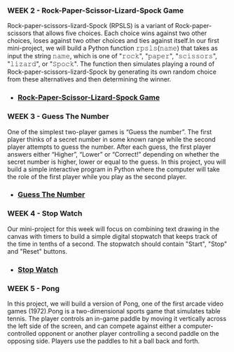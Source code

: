 ### WEEK 2 - Rock-Paper-Scissor-Lizard-Spock Game

<p align="left">
Rock-paper-scissors-lizard-Spock (RPSLS) is a variant of Rock-paper-scissors that allows five choices. Each choice wins against two other choices, loses against two other choices and ties against itself.In our first mini-project, we will build a Python function 𝚛𝚙𝚜𝚕𝚜(𝚗𝚊𝚖𝚎) that takes as input the string 𝚗𝚊𝚖𝚎, which is one of "𝚛𝚘𝚌𝚔", "𝚙𝚊𝚙𝚎𝚛", "𝚜𝚌𝚒𝚜𝚜𝚘𝚛𝚜", "𝚕𝚒𝚣𝚊𝚛𝚍", or "𝚂𝚙𝚘𝚌𝚔". The function then simulates playing a round of Rock-paper-scissors-lizard-Spock by generating its own random choice from these alternatives and then determining the winner.
</p>

*  ### [Rock-Paper-Scissor-Lizard-Spock Game](https://github.com/Arun44/Fundamentals-Of-Computing-Specialization/blob/master/Course1/Week2/Rock-Paper-Scissors-Lizard-Spock.py)

### WEEK 3 - Guess The Number

<p align="left">
One of the simplest two-player games is “Guess the number”. The first player thinks of a secret number in some known range while the second player attempts to guess the number. After each guess, the first player answers either “Higher”, “Lower” or “Correct!” depending on whether the secret number is higher, lower or equal to the guess. In this project, you will build a simple interactive program in Python where the computer will take the role of the first player while you play as the second player.
</p>

* ### [Guess The Number](https://github.com/Arun44/Fundamentals-Of-Computing-Specialization/blob/master/Course1/Week3/Guess-The-Number.py)

### WEEK 4 - Stop Watch

<p align="left">
Our mini-project for this week will focus on combining text drawing in the canvas with timers to build a simple digital stopwatch that keeps track of the time in tenths of a second. The stopwatch should contain "Start", "Stop" and "Reset" buttons.
</p>

* ### [Stop Watch](https://github.com/Arun44/Fundamentals-Of-Computing-Specialization/blob/master/Course1/Week4/Stop-Watch.py)

### WEEK 5 - Pong

<p align="left">
In this project, we will build a version of Pong, one of the first arcade video games (1972).Pong is a two-dimensional sports game that simulates table tennis. The player controls an in-game paddle by moving it vertically across the left side of the screen, and can compete against either a computer-controlled opponent or another player controlling a second paddle on the opposing side. Players use the paddles to hit a ball back and forth. 
</p>
